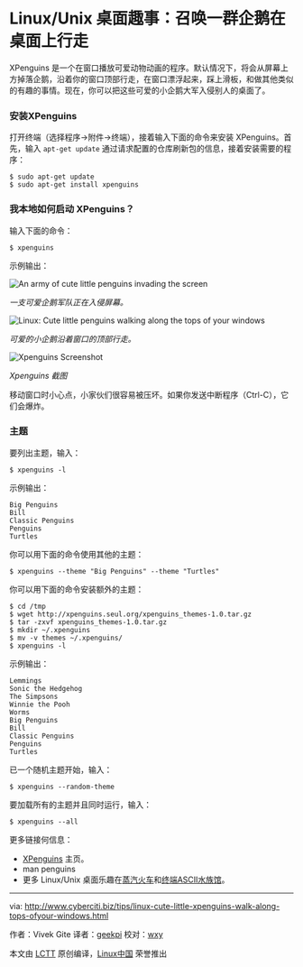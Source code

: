 Linux/Unix 桌面趣事：召唤一群企鹅在桌面上行走
================================================================================
XPenguins 是一个在窗口播放可爱动物动画的程序。默认情况下，将会从屏幕上方掉落企鹅，沿着你的窗口顶部行走，在窗口漂浮起来，踩上滑板，和做其他类似的有趣的事情。现在，你可以把这些可爱的小企鹅大军入侵别人的桌面了。

### 安装XPenguins ###

打开终端（选择程序->附件->终端），接着输入下面的命令来安装 XPenguins。首先，输入 `apt-get update` 通过请求配置的仓库刷新包的信息，接着安装需要的程序：

    $ sudo apt-get update
    $ sudo apt-get install xpenguins

### 我本地如何启动 XPenguins？ ###

输入下面的命令：

    $ xpenguins

示例输出：

![An army of cute little penguins invading the screen](http://files.cyberciti.biz/uploads/tips/2011/07/Workspace-1_002_12_07_2011.png)

*一支可爱企鹅军队正在入侵屏幕。*

![Linux: Cute little penguins walking along the tops of your windows](http://files.cyberciti.biz/uploads/tips/2011/07/Workspace-1_001_12_07_2011.png)

*可爱的小企鹅沿着窗口的顶部行走。*

![Xpenguins Screenshot](http://files.cyberciti.biz/uploads/tips/2011/07/xpenguins-screenshot.jpg)

*Xpenguins 截图*

移动窗口时小心点，小家伙们很容易被压坏。如果你发送中断程序（Ctrl-C），它们会爆炸。

### 主题 ###

要列出主题，输入：

    $ xpenguins -l

示例输出：

    Big Penguins
    Bill
    Classic Penguins
    Penguins
    Turtles

你可以用下面的命令使用其他的主题：

    $ xpenguins --theme "Big Penguins" --theme "Turtles"

你可以用下面的命令安装额外的主题：

    $ cd /tmp
    $ wget http://xpenguins.seul.org/xpenguins_themes-1.0.tar.gz
    $ tar -zxvf xpenguins_themes-1.0.tar.gz
    $ mkdir ~/.xpenguins
    $ mv -v themes ~/.xpenguins/
    $ xpenguins -l

示例输出：

    Lemmings
    Sonic the Hedgehog
    The Simpsons
    Winnie the Pooh
    Worms
    Big Penguins
    Bill
    Classic Penguins
    Penguins
    Turtles

已一个随机主题开始，输入：

    $ xpenguins --random-theme

要加载所有的主题并且同时运行，输入：

    $ xpenguins --all

更多链接何信息：

- [XPenguins][1] 主页。
- man penguins
- 更多 Linux/Unix 桌面乐趣在[蒸汽火车][2]和[终端ASCII水族馆][3]。

--------------------------------------------------------------------------------

via: http://www.cyberciti.biz/tips/linux-cute-little-xpenguins-walk-along-tops-ofyour-windows.html

作者：Vivek Gite
译者：[geekpi](https://github.com/geekpi)
校对：[wxy](https://github.com/wxy)

本文由 [LCTT](https://github.com/LCTT/TranslateProject) 原创编译，[Linux中国](https://linux.cn/) 荣誉推出

[1]:http://xpenguins.seul.org/
[2]:http://www.cyberciti.biz/tips/displays-animations-when-accidentally-you-type-sl-instead-of-ls.html
[3]:http://www.cyberciti.biz/tips/linux-unix-apple-osx-terminal-ascii-aquarium.html


